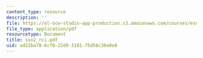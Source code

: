 ```yaml
---
content_type: resource
description: ''
file: https://ol-ocw-studio-app-production.s3.amazonaws.com/courses/esd-33-systems-engineering-summer-2004/ad22ba786cf022d9318175d58c36e0e9_ssn2_rci.pdf
file_type: application/pdf
resourcetype: Document
title: ssn2_rci.pdf
uid: ad22ba78-6cf0-22d9-3181-75d58c36e0e9
---
```

